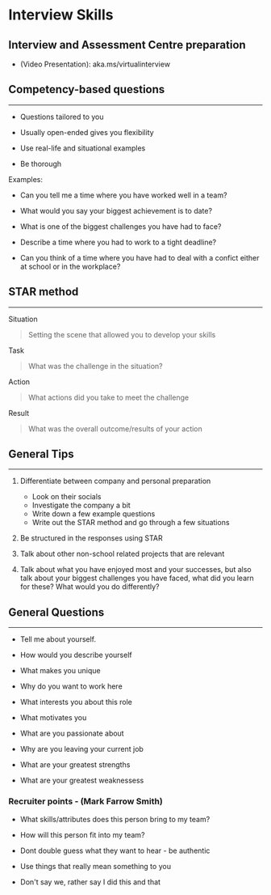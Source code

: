 # Interview Skills

## Interview and Assessment Centre preparation

- (Video Presentation): aka.ms/virtualinterview

## Competency-based questions

---

- Questions tailored to you

- Usually open-ended gives you flexibility

- Use real-life and situational examples

- Be thorough

Examples:

- Can you tell me a time where you have worked well in a team?

- What would you say your biggest achievement is to date?

- What is one of the biggest challenges you have had to face?

- Describe a time where you had to work to a tight deadline?

- Can you think of a time where you have had to deal with a confict either at school or in the workplace?

## STAR method

---

Situation

> Setting the scene that allowed you to develop your skills

Task

> What was the challenge in the situation?

Action

> What actions did you take to meet the challenge

Result

> What was the overall outcome/results of your action

## General Tips

---

1. Differentiate between company and personal preparation
    - Look on their socials
    - Investigate the company a bit
    - Write down a few example questions
    - Write out the STAR method and go through a few situations

2. Be structured in the responses using STAR

3. Talk about other non-school related projects that are relevant

4. Talk about what you have enjoyed most and your successes, but also talk about your biggest challenges you have faced, what did you learn for these? What would you do differently?

## General Questions

---

- Tell me about yourself.

- How would you describe yourself

- What makes you unique

- Why do you want to work here

- What interests you about this role

- What motivates you

- What are you passionate about

- Why are you leaving your current job

- What are your greatest strengths

- What are your greatest weaknessess

### Recruiter points - (Mark Farrow Smith)

- What skills/attributes does this person bring to my team?
- How will this person fit into my team?

- Dont double guess what they want to hear - be authentic

- Use things that really mean something to you

- Don't say we, rather say I did this and that
